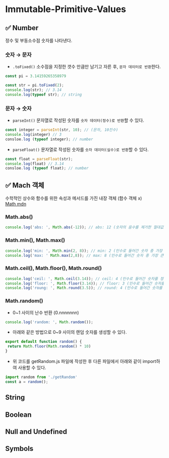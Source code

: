 # Immutable-Primitive-Values

## ✅ Number

정수 및 부동소수점 숫자를 나타낸다.

### 숫자 → 문자

* `.toFixed()` 소수점을 지정한 갯수 만큼만 남기고 자른 후, `문자 데이터로 반환`한다.

```js
const pi = 3.14159265358979
```

```js
const str = pi.toFixed(2);
console.log(str); // 3.14
console.log(typeof str); // string
```

### 문자 → 숫자

* `parseInt()` 문자열로 작성된 숫자를 `숫자 데이터(정수)로 반환`할 수 있다.

```js
const integer = parseInt(str, 10); // (문자, 10진수) 
console.log(integer) // 3
consloe.log (typeof integer); // number
```

* `parseFloat()` 문자열로 작성된 숫자를 `숫자 데이터(실수)로 반환`할 수 있다.

```js
const float = parseFloat(str);
console.log(float) // 3.14
consloe.log (typeof float); // number
```

## ✅ Mach 객체

수학적인 상수와 함수를 위한 속성과 메서드를 가진 내장 객체 (함수 객체 x)\
[Math mdn](https://developer.mozilla.org/ko/docs/Web/JavaScript/Reference/Global\_Objects/Math)

### Math.abs()

```js
console.log('abs: ', Math.abs(-12)); // abs: 12 (숫자의 음수를 제거한 절대값만 출력)
```

### Math.min(), Math.max()

```js
console.log('min: ', Math.min(2, 8)); // min: 2 (인수로 들어간 숫자 중 가장 작은 값을 출력)
console.log('max: ' Math.max(2,8)); // max: 8 (인수로 들어간 숫자 중 가장 큰 값을 출력)
```

### Math.ceil(), Math.floor(), Math.round()

```js
console.log('ceil: ', Math.ceil(3.14)); // ceil: 4 (인수로 들어간 숫자를 정수 단위로 올림처리)
console.log('floor: ', Math.floor(3.14)); // floor: 3 (인수로 들어간 숫자를 정수 단위로 내림처리)
console.log('roung: ', Math.round(3.5)); // round: 4 (인수로 들어간 숫자를 정수 단위로 반올림처리)
```

### Math.random()

* 0\~1 사이의 난수 반환 (0.nnnnnnn)

```js
console.log('random: ', Math.random());
```

* 아래와 같은 방법으로 0\~9 사이의 랜덤 숫자를 생성할 수 있다.

```javascript
export default function random() {
 return Math.floor(Math.random() * 10)
}
```

* 위 코드를 getRandom.js 파일에 작성한 후 다른 파일에서 아래와 같이 import하여 사용할 수 있다.

```javascript
import random from './getRandom'
const a = random();
```

## String



## Boolean



## Null and Undefined



## Symbols
